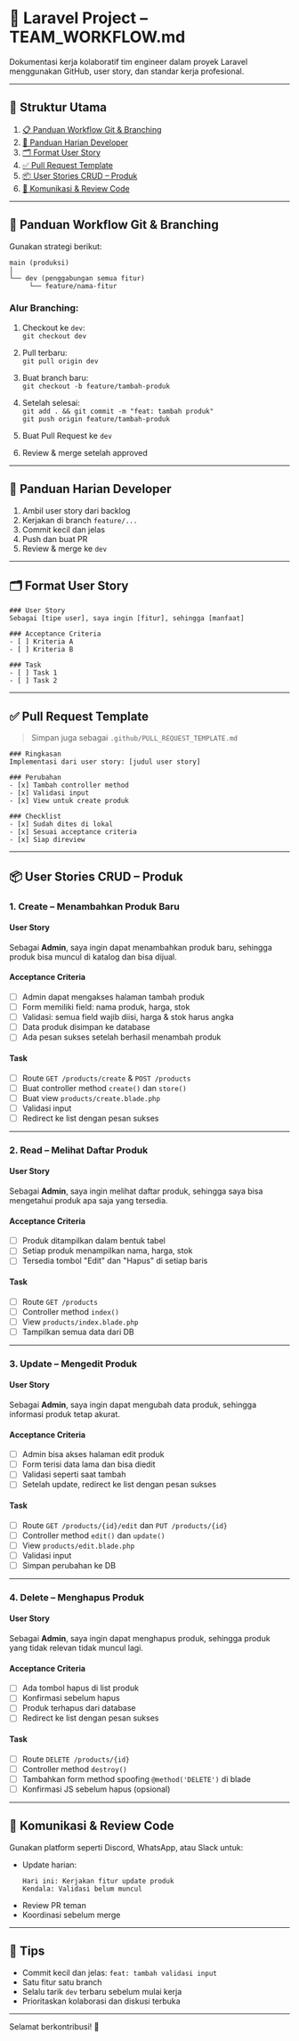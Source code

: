 # 👥 Laravel Project – TEAM_WORKFLOW.md

Dokumentasi kerja kolaboratif tim engineer dalam proyek Laravel menggunakan GitHub, user story, dan standar kerja profesional.

---

## 📌 Struktur Utama

1. [📋 Panduan Workflow Git & Branching](#-panduan-workflow-git--branching)
2. [🧠 Panduan Harian Developer](#-panduan-harian-developer)
3. [🗂️ Format User Story](#-format-user-story)
4. [✅ Pull Request Template](#-pull-request-template)
5. [📦 User Stories CRUD – Produk](#-user-stories-crud--produk)
6. [💬 Komunikasi & Review Code](#-komunikasi--review-code)

---

## 🔀 Panduan Workflow Git & Branching

Gunakan strategi berikut:

```
main (produksi)
│
└── dev (penggabungan semua fitur)
     └── feature/nama-fitur
```

### Alur Branching:

1. Checkout ke `dev`:  
   `git checkout dev`

2. Pull terbaru:  
   `git pull origin dev`

3. Buat branch baru:  
   `git checkout -b feature/tambah-produk`

4. Setelah selesai:  
   `git add . && git commit -m "feat: tambah produk"`  
   `git push origin feature/tambah-produk`

5. Buat Pull Request ke `dev`

6. Review & merge setelah approved

---

## 🧠 Panduan Harian Developer

1. Ambil user story dari backlog
2. Kerjakan di branch `feature/...`
3. Commit kecil dan jelas
4. Push dan buat PR
5. Review & merge ke `dev`

---

## 🗂️ Format User Story

```
### User Story
Sebagai [tipe user], saya ingin [fitur], sehingga [manfaat]

### Acceptance Criteria
- [ ] Kriteria A
- [ ] Kriteria B

### Task
- [ ] Task 1
- [ ] Task 2
```

---

## ✅ Pull Request Template

> Simpan juga sebagai `.github/PULL_REQUEST_TEMPLATE.md`

```
### Ringkasan
Implementasi dari user story: [judul user story]

### Perubahan
- [x] Tambah controller method
- [x] Validasi input
- [x] View untuk create produk

### Checklist
- [x] Sudah dites di lokal
- [x] Sesuai acceptance criteria
- [x] Siap direview
```

---

## 📦 User Stories CRUD – Produk

### 1. Create – Menambahkan Produk Baru

#### User Story
Sebagai **Admin**, saya ingin dapat menambahkan produk baru, sehingga produk bisa muncul di katalog dan bisa dijual.

#### Acceptance Criteria
- [ ] Admin dapat mengakses halaman tambah produk
- [ ] Form memiliki field: nama produk, harga, stok
- [ ] Validasi: semua field wajib diisi, harga & stok harus angka
- [ ] Data produk disimpan ke database
- [ ] Ada pesan sukses setelah berhasil menambah produk

#### Task
- [ ] Route `GET /products/create` & `POST /products`
- [ ] Buat controller method `create()` dan `store()`
- [ ] Buat view `products/create.blade.php`
- [ ] Validasi input
- [ ] Redirect ke list dengan pesan sukses

---

### 2. Read – Melihat Daftar Produk

#### User Story
Sebagai **Admin**, saya ingin melihat daftar produk, sehingga saya bisa mengetahui produk apa saja yang tersedia.

#### Acceptance Criteria
- [ ] Produk ditampilkan dalam bentuk tabel
- [ ] Setiap produk menampilkan nama, harga, stok
- [ ] Tersedia tombol "Edit" dan "Hapus" di setiap baris

#### Task
- [ ] Route `GET /products`
- [ ] Controller method `index()`
- [ ] View `products/index.blade.php`
- [ ] Tampilkan semua data dari DB

---

### 3. Update – Mengedit Produk

#### User Story
Sebagai **Admin**, saya ingin dapat mengubah data produk, sehingga informasi produk tetap akurat.

#### Acceptance Criteria
- [ ] Admin bisa akses halaman edit produk
- [ ] Form terisi data lama dan bisa diedit
- [ ] Validasi seperti saat tambah
- [ ] Setelah update, redirect ke list dengan pesan sukses

#### Task
- [ ] Route `GET /products/{id}/edit` dan `PUT /products/{id}`
- [ ] Controller method `edit()` dan `update()`
- [ ] View `products/edit.blade.php`
- [ ] Validasi input
- [ ] Simpan perubahan ke DB

---

### 4. Delete – Menghapus Produk

#### User Story
Sebagai **Admin**, saya ingin dapat menghapus produk, sehingga produk yang tidak relevan tidak muncul lagi.

#### Acceptance Criteria
- [ ] Ada tombol hapus di list produk
- [ ] Konfirmasi sebelum hapus
- [ ] Produk terhapus dari database
- [ ] Redirect ke list dengan pesan sukses

#### Task
- [ ] Route `DELETE /products/{id}`
- [ ] Controller method `destroy()`
- [ ] Tambahkan form method spoofing `@method('DELETE')` di blade
- [ ] Konfirmasi JS sebelum hapus (opsional)

---

## 💬 Komunikasi & Review Code

Gunakan platform seperti Discord, WhatsApp, atau Slack untuk:

- Update harian:
  ```
  Hari ini: Kerjakan fitur update produk
  Kendala: Validasi belum muncul
  ```
- Review PR teman
- Koordinasi sebelum merge

---

## 🚀 Tips

- Commit kecil dan jelas: `feat: tambah validasi input`
- Satu fitur satu branch
- Selalu tarik `dev` terbaru sebelum mulai kerja
- Prioritaskan kolaborasi dan diskusi terbuka

---

Selamat berkontribusi! 🎉
